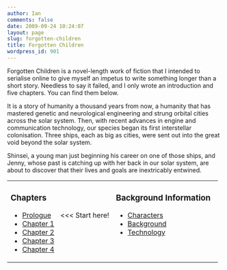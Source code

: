 ```yaml
---
author: Ian
comments: false
date: 2009-09-24 10:24:07
layout: page
slug: forgotten-children
title: Forgotten Children
wordpress_id: 901
---
```


<p>Forgotten Children is a novel-length work of fiction that I intended to serialise online to give myself an impetus to write something longer than a short story.  Needless to say it failed, and I only wrote an introduction and five chapters.  You can find them below.</p>
<p>It is a story of humanity a thousand years from now, a humanity that has mastered genetic and neurological engineering and strung orbital cities across the solar system.  Then, with recent advances in engine and communication technology, our species began its first interstellar colonisation.  Three ships, each as big as cities, were sent out into the great void beyond the solar system.</p>
<p>Shinsei, a young man just beginning his career on one of those ships, and Jenny, whose past is catching up with her back in our solar system, are about to discover that their lives and goals are inextricably entwined.</p>
<table border="0" width="100%">
<tr>
<td width="50%" valign="top">
<h3>Chapters</h3>
<ul>
<li><a href="../forgotten-children-prologue">Prologue</a>&nbsp;&nbsp;&nbsp;&nbsp;&nbsp;&lt;&lt;&lt; Start here!</li>
<li><a href="../forgotten-children-chapter-1">Chapter 1</a></li>
<li><a href="../forgotten-children-chapter-2">Chapter 2</a></li>
<li><a href="../forgotten-children-chapter-3">Chapter 3</a></li>
<li><a href="../forgotten-children-chapter-4">Chapter 4</a></li>
</li></ul>
</td>
<td valign="top">
<h3>Background Information</h3>
<ul>
<li><a href="../forgotten-children-characters">Characters</a></li>
<li><a href="../forgotten-children-background">Background</a></li>
<li><a href="../forgotten-children-technology">Technology</a></li>
</ul>
</td>
</tr>
</table>
